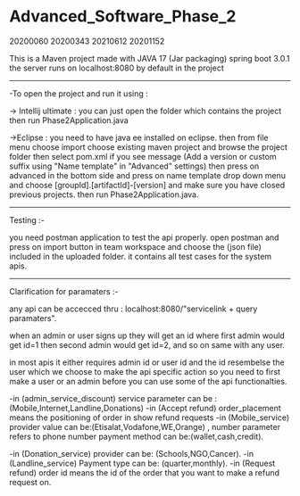 # Advanced_Software_Phase_2
20200060 20200343 20210612 20201152

This is a Maven project made with JAVA 17 (Jar packaging) spring boot 3.0.1
the server runs on localhost:8080 by default in the project

----------------------------------------------------------------
-To open the project and run it using :

-> Intellij ultimate :
you can just open the folder which contains the project then run Phase2Application.java

->Eclipse :
you need to have java ee installed on eclipse.
then from file menu choose import 
choose existing maven project and browse the project folder
then select pom.xml 
if you see message (Add a version or custom suffix using "Name template" in "Advanced" settings)
then press on advanced in the bottom side 
and press on name template drop down menu and choose [groupId].[artifactId]-[version]
and make sure you have closed previous projects.
then run Phase2Application.java.

 --------------------------------------------------------------
 Testing :-
 
 you need postman application to test the api properly.
open postman and press on import button in team workspace and choose the (json file) included in the uploaded folder.
it contains all test cases for the system apis.

 --------------------------------------------------------------
 Clarification for paramaters :-
 
 any api can be accecced thru : localhost:8080/"servicelink + query paramaters".
 
 when an admin or user signs up they will get an id 
 where first admin would get id=1 then second admin would get id=2, and so on
 same with any user.
 
 in most apis it either requires admin id or user id and the id resembelse the user which we choose to make the api specific action
 so you need to first make a user or an admin before you can use some of the api functionalties.
 
 
 -in (admin_service_discount) service parameter can be : (Mobile,Internet,Landline,Donations)
 -in (Accept refund) order_placement means the positioning of order in show refund requests
 -in (Mobile_service) provider value can be:(Etisalat,Vodafone,WE,Orange) , number parameter refers to phone number 
					  payment method can be:(wallet,cash,credit).
					  
 -in (Donation_service) provider can be: (Schools,NGO,Cancer).
 -in (Landline_service) Payment type can be: (quarter,monthly).
 -in (Request refund)	order id means the id of the order that you want to make a refund request on.
 
